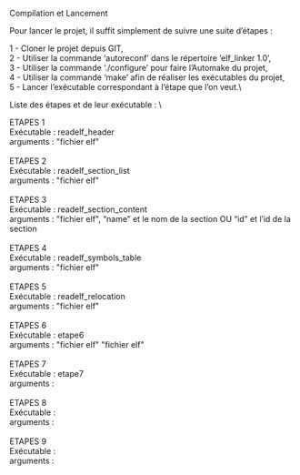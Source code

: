 Compilation et Lancement

Pour lancer le projet, il suffit simplement de suivre une suite d’étapes : 

1 - Cloner le projet depuis GIT,\
2 - Utiliser la commande ‘autoreconf’ dans le répertoire ‘elf_linker 1.0’,\
3 - Utiliser la commande ‘./configure’ pour faire l’Automake du projet,\
4 - Utiliser la commande ‘make’ afin de réaliser les exécutables du projet,\
5 - Lancer l’exécutable correspondant à l’étape que l’on veut.\		

Liste des étapes et de leur exécutable : \

ETAPES 1 \
Exécutable : readelf_header \
arguments : "fichier elf" \
\
ETAPES 2 \
Exécutable : readelf_section_list \
arguments : "fichier elf" \
\
ETAPES 3 \
Exécutable : readelf_section_content \
arguments : "fichier elf", “name” et le nom de la section OU “id” et l’id de la section \
\
ETAPES 4 \
Exécutable : readelf_symbols_table \
arguments : "fichier elf" \
\
ETAPES 5 \
Exécutable : readelf_relocation \
arguments : "fichier elf" \
 \
ETAPES 6 \
Exécutable : etape6 \
arguments : "fichier elf" "fichier elf" \
 \
ETAPES 7 \
Exécutable : etape7 \
arguments :  \
 \
ETAPES 8 \
Exécutable :  \
arguments :  \
 \
ETAPES 9 \
Exécutable :  \
arguments : 


